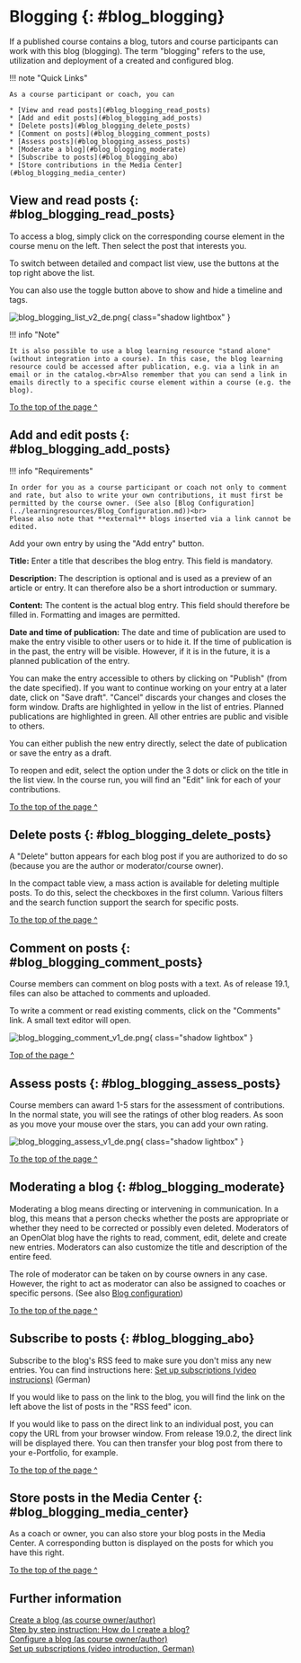 # Blogging {: #blog_blogging}

If a published course contains a blog, tutors and course participants can work with this blog (blogging). The term "blogging" refers to the use, utilization and deployment of a created and configured blog.

!!! note "Quick Links"

    As a course participant or coach, you can 

    * [View and read posts](#blog_blogging_read_posts)
    * [Add and edit posts](#blog_blogging_add_posts)
    * [Delete posts](#blog_blogging_delete_posts)
    * [Comment on posts](#blog_blogging_comment_posts)
    * [Assess posts](#blog_blogging_assess_posts)
    * [Moderate a blog](#blog_blogging_moderate)
    * [Subscribe to posts](#blog_blogging_abo)
    * [Store contributions in the Media Center](#blog_blogging_media_center)



## View and read posts {: #blog_blogging_read_posts}

To access a blog, simply click on the corresponding course element in the course menu on the left. Then select the post that interests you.

To switch between detailed and compact list view, use the buttons at the top right above the list.

You can also use the toggle button above to show and hide a timeline and tags.

![blog_blogging_list_v2_de.png](assets/blog_blogging_list_v2_de.png){ class="shadow lightbox" }

!!! info "Note"

    It is also possible to use a blog learning resource "stand alone" (without integration into a course). In this case, the blog learning resource could be accessed after publication, e.g. via a link in an email or in the catalog.<br>Also remember that you can send a link in emails directly to a specific course element within a course (e.g. the blog).    

[To the top of the page ^](#blog_blogging)



## Add and edit posts {: #blog_blogging_add_posts}

!!! info "Requirements"

    In order for you as a course participant or coach not only to comment and rate, but also to write your own contributions, it must first be permitted by the course owner. (See also [Blog Configuration](../learningresources/Blog_Configuration.md))<br>
    Please also note that **external** blogs inserted via a link cannot be edited.

Add your own entry by using the "Add entry" button.<br>


**Title:** Enter a title that describes the blog entry. This field is mandatory.

**Description:** The description is optional and is used as a preview of an article or entry. It can therefore also be a short introduction or summary.

**Content:** The content is the actual blog entry. This field should therefore be filled in. Formatting and images are permitted.

**Date and time of publication:** The date and time of publication are used to make the entry visible to other users or to hide it. If the time of publication is in the past, the entry will be visible. However, if it is in the future, it is a planned publication of the entry.

You can make the entry accessible to others by clicking on "Publish" (from the date specified). If you want to continue working on your entry at a later date, click on "Save draft". "Cancel" discards your changes and closes the form window. Drafts are highlighted in yellow in the list of entries. Planned publications are highlighted in green. All other entries are public and visible to others.

You can either publish the new entry directly, select the date of publication or save the entry as a draft.

To reopen and edit, select the option under the 3 dots or click on the title in the list view. In the course run, you will find an "Edit" link for each of your contributions.

[To the top of the page ^](#blog_blogging)


## Delete posts {: #blog_blogging_delete_posts}

A "Delete" button appears for each blog post if you are authorized to do so (because you are the author or moderator/course owner).

In the compact table view, a mass action is available for deleting multiple posts. To do this, select the checkboxes in the first column. Various filters and the search function support the search for specific posts.

[To the top of the page ^](#blog_blogging)


## Comment on posts {: #blog_blogging_comment_posts}

Course members can comment on blog posts with a text. As of release 19.1, files can also be attached to comments and uploaded.

To write a comment or read existing comments, click on the "Comments" link. A small text editor will open. 

![blog_blogging_comment_v1_de.png](assets/blog_blogging_comment_v1_de.png){ class="shadow lightbox" }

[Top of the page ^](#blog_blogging)


## Assess posts {: #blog_blogging_assess_posts}

Course members can award 1-5 stars for the assessment of contributions. <br>
In the normal state, you will see the ratings of other blog readers. As soon as you move your mouse over the stars, you can add your own rating. 

![blog_blogging_assess_v1_de.png](assets/blog_blogging_assess_v1_de.png){ class="shadow lightbox" }

[To the top of the page ^](#blog_blogging)


## Moderating a blog {: #blog_blogging_moderate}

Moderating a blog means directing or intervening in communication. In a blog, this means that a person checks whether the posts are appropriate or whether they need to be corrected or possibly even deleted. Moderators of an OpenOlat blog have the rights to read, comment, edit, delete and create new entries. Moderators can also customize the title and description of the entire feed. 

The role of moderator can be taken on by course owners in any case. However, the right to act as moderator can also be assigned to coaches or specific persons. (See also [Blog configuration](../learningresources/Blog_Configuration.de.md))

[To the top of the page ^](#blog_blogging)


## Subscribe to posts {: #blog_blogging_abo}

Subscribe to the blog's RSS feed to make sure you don't miss any new entries. You can find instructions here: [Set up subscriptions (video instrucions)](https://www.youtube.com/embed/h9gOqt7TR7Q) (German)

If you would like to pass on the link to the blog, you will find the link on the left above the list of posts in the "RSS feed" icon.

If you would like to pass on the direct link to an individual post, you can copy the URL from your browser window. From release 19.0.2, the direct link will be displayed there. You can then transfer your blog post from there to your e-Portfolio, for example.

[To the top of the page ^](#blog_blogging)


## Store posts in the Media Center {: #blog_blogging_media_center}

As a coach or owner, you can also store your blog posts in the Media Center. A corresponding button is displayed on the posts for which you have this right.

[To the top of the page ^](#blog_blogging)


## Further information

[Create a blog (as course owner/author)](../learningresources/Blog_Create.md)<br>
[Step by step instruction: How do I create a blog?](../../manual_how-to/blog/blog.md)<br>
[Configure a blog (as course owner/author)](../learningresources/Blog_Configuration.md)<br>
[Set up subscriptions (video introduction, German)](https://www.youtube.com/embed/h9gOqt7TR7Q)<br>

